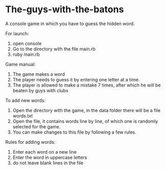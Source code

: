 # The-guys-with-the-batons
A console game in which you have to guess the hidden word.

For launch:
1. open console
2. Go to the directory with the file main.rb
3. ruby main.rb

Game manual:
1. The game makes a word
2. The player needs to guess it by entering one letter at a time.
3. The player is allowed to make a mistake 7 times, after which he will be beaten by guys with clubs

To add new words:
1. Open the directory with the game, in the data folder there will be a file words.txt
2. Open the file, it contains words line by line, of which one is randomly selected for the game.
3. You can make changes to this file by following a few rules.

Rules for adding words:
1. Enter each word on a new line 
2. Enter the word in uppercase letters 
3. do not leave blank lines in the file
